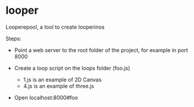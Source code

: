 # looper
Looperepool, a tool to create looperinos

Steps:

- Point a web server to the root folder of the project, for example in port 8000

- Create a loop script on the loops folder (foo.js)
  - 1.js is an example of 2D Canvas
  - 4.js is an example of three.js

- Open localhost:8000#foo
